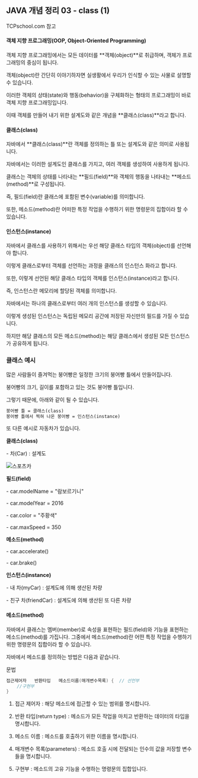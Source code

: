 ##  JAVA 개념 정리 03 - class (1)

TCPschool.com 참고



#### 객체 지향 프로그래밍(OOP, Object-Oriented Programming)

객체 지향 프로그래밍에서는 모든 데이터를 **객체(object)**로 취급하며, 객체가 프로그래밍의 중심이 됩니다.

 

객체(object)란 간단히 이야기하자면 실생활에서 우리가 인식할 수 있는 사물로 설명할 수 있습니다.

이러한 객체의 상태(state)와 행동(behavior)을 구체화하는 형태의 프로그래밍이 바로 객체 지향 프로그래밍입니다.

이때 객체를 만들어 내기 위한 설계도와 같은 개념을 **클래스(class)**라고 합니다.



#### 클래스(class)

자바에서 **클래스(class)**란 객체를 정의하는 틀 또는 설계도와 같은 의미로 사용됩니다.

자바에서는 이러한 설계도인 클래스를 가지고, 여러 객체를 생성하여 사용하게 됩니다.

 

클래스는 객체의 상태를 나타내는 **필드(field)**와 객체의 행동을 나타내는 **메소드(method)**로 구성됩니다.

즉, 필드(field)란 클래스에 포함된 변수(variable)를 의미합니다.

또한, 메소드(method)란 어떠한 특정 작업을 수행하기 위한 명령문의 집합이라 할 수 있습니다.



#### 인스턴스(instance)

자바에서 클래스를 사용하기 위해서는 우선 해당 클래스 타입의 객체(object)를 선언해야 합니다.

이렇게 클래스로부터 객체를 선언하는 과정을 클래스의 인스턴스 화라고 합니다.

또한, 이렇게 선언된 해당 클래스 타입의 객체를 인스턴스(instance)라고 합니다.

즉, 인스턴스란 메모리에 할당된 객체를 의미합니다.

 

자바에서는 하나의 클래스로부터 여러 개의 인스턴스를 생성할 수 있습니다.

이렇게 생성된 인스턴스는 독립된 메모리 공간에 저장된 자신만의 필드를 가질 수 있습니다.

하지만 해당 클래스의 모든 메소드(method)는 해당 클래스에서 생성된 모든 인스턴스가 공유하게 됩니다.





### 클래스 예시

많은 사람들이 즐겨먹는 붕어빵은 일정한 크기의 붕어빵 틀에서 만들어집니다. 

붕어빵의 크기, 길이를 포함하고 있는 것도 붕어빵 틀입니다. 

그렇기 때문에,  아래와 같이 될 수 있습니다.

```html
붕어빵 틀 = 클래스(class)
붕어빵 틀에서 찍혀 나온 붕어빵 = 인스턴스(instance)
```

  

또 다른 예시로 자동차가 있습니다.




**클래스(class)**

\- 차(Car) : 설계도

![스포츠카](http://tcpschool.com/lectures/img_java_sports_car.png)




**필드(field)**

\- car.modelName = "람보르기니"

\- car.modelYear = 2016

\- car.color = "주황색"

\- car.maxSpeed = 350

 


**메소드(method)**

\- car.accelerate()

\- car.brake()




**인스턴스(instance)**

\- 내 차(myCar) : 설계도에 의해 생산된 차량

\- 친구 차(friendCar) : 설계도에 의해 생산된 또 다른 차량





#### 메소드(method)

자바에서 클래스는 멤버(member)로 속성을 표현하는 필드(field)와 기능을 표현하는 메소드(method)를 가집니다. 그중에서 메소드(method)란 어떤 특정 작업을 수행하기 위한 명령문의 집합이라 할 수 있습니다.

 

자바에서 메소드를 정의하는 방법은 다음과 같습니다.

문법

```java
접근제어자   반환타입   메소드이름(매개변수목록) {  // 선언부
	//구현부
}
```



1. 접근 제어자 : 해당 메소드에 접근할 수 있는 범위를 명시합니다.

2. 반환 타입(return type) : 메소드가 모든 작업을 마치고 반환하는 데이터의 타입을 명시합니다.

3. 메소드 이름 : 메소드를 호출하기 위한 이름을 명시합니다.

4. 매개변수 목록(parameters) : 메소드 호출 시에 전달되는 인수의 값을 저장할 변수들을 명시합니다.

5. 구현부 : 메소드의 고유 기능을 수행하는 명령문의 집합입니다.
